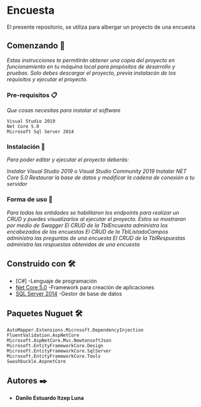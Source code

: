 # Encuesta
El presente repositorio, se utiliza para albergar un proyecto de una encuesta

## Comenzando 🚀

_Estas instrucciones te permitirán obtener una copia del proyecto en funcionamiento en tu máquina local para propósitos de desarrollo y pruebas._
_Solo debes descargar el proyecto, previa instalacón de los requisitos y ejecutar el proyecto._

### Pre-requisitos 📋

_Que cosas necesitas para instalar el software_

```
Visual Studio 2019
Net Core 5.0
Microsoft Sql Server 2014
```

### Instalación 🔧

_Para poder editar y ejecutar el proyecto deberás:_

_Instalar Visual Studio 2019 o Visual Studio Community 2019_
_Instalar NET Core 5.0_
_Restaurar la base de datos y modificar la cadena de conexión a tu servidor_

### Forma de uso 🔧

_Para todas las entidades se habilitaron los endpoints para realizar un CRUD y puedes visualizarlos al ejecutar el proyecto. Estos se mostraran por medio de Swagger_
_El CRUD de la TblEncuesta administra los encabezados de las encuestas_
_El CRUD de la TblListadoCampos administra las preguntas de una encuesta_
_El CRUD de la TblRespuestas administra las respuestas obtenidas de una encuesta_

## Construido con 🛠️

* [C#] -Lenguaje de programación
* [Net Core 5.0](https://dotnet.microsoft.com/download/dotnet/3.1) -Framework para creación de aplicaciones
* [SQL Server 2014](https://www.microsoft.com/es-es/download/details.aspx?id=42299) -Gestor de base de datos

## Paquetes Nuguet 🛠️
```
AutoMapper.Extensions.Microsoft.DependencyInjection
FluentValidation.AspNetCore
Microsoft.AspNetCore.Mvc.NewtonsoftJson
Microsoft.EntityFrameworkCore.Design
Microsoft.EntityFrameworkCore.SqlServer
Microsoft.EntityFrameworkCore.Tools
Swashbuckle.AspnetCore
```
## Autores ✒️

* **Danilo Estuardo Itzep Luna** 



